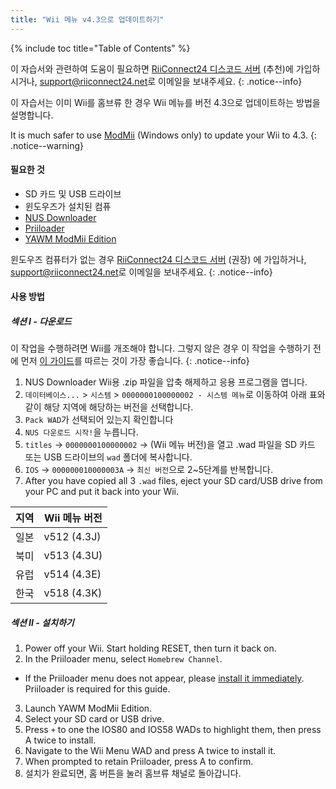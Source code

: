 ```yaml
---
title: "Wii 메뉴 v4.3으로 업데이트하기"
---
```


{% include toc title="Table of Contents" %}

이 자습서와 관련하여 도움이 필요하면 [RiiConnect24 디스코드 서버](https://discord.gg/rc24) (추천)에 가입하시거나, [support@riiconnect24.net](mailto:support@riiconnect24.net)로 이메일을 보내주세요.
{: .notice--info}

이 자습서는 이미 Wii를 홈브류 한 경우 Wii 메뉴를 버전 4.3으로 업데이트하는 방법을 설명합니다.

It is much safer to use [ModMii](modmii) (Windows only) to update your Wii to 4.3.
{: .notice--warning}

#### 필요한 것

* SD 카드 및 USB 드라이브
* 윈도우즈가 설치된 컴퓨
* [NUS Downloader](https://github.com/WiiDatabase/nusdownloader/releases/latest)
* [Priiloader](priiloader)
* [YAWM ModMii Edition](https://oscwii.org/library/app/yawmme)

윈도우즈 컴퓨터가 없는 경우 [RiiConnect24 디스코드 서버](https://discord.gg/rc24) (권장) 에 가입하거나, [support@riiconnect24.net](mailto:support@riiconnect24.net)로 이메일을 보내주세요.
{: .notice--info}

#### 사용 방법

##### 섹션 I - 다운로드

이 작업을 수행하려면 Wii를 개조해야 합니다. 그렇지 않은 경우 이 작업을 수행하기 전에 먼저 [이 가이드](get-started)를 따르는 것이 가장 좋습니다.
{: .notice--info}

1. NUS Downloader Wii용 .zip 파일을 압축 해제하고 응용 프로그램을 엽니다.
2. `데이터베이스...` > `시스템` > `0000000100000002 - 시스템 메뉴`로 이동하여 아래 표와 같이 해당 지역에 해당하는 버전을 선택합니다.
3. `Pack WAD`가 선택되어 있는지 확인합니다
4. `NUS 다운로드 시작!`을 누릅니다.
5. `titles` -> `0000000100000002` -> (Wii 메뉴 버전)을 열고 .wad 파일을 SD 카드 또는 USB 드라이브의 `wad` 폴더에 복사합니다.
6. `IOS` -> `000000010000003A` -> `최신 버전`으로 2~5단계를 반복합니다.
7. After you have copied all 3 `.wad` files, eject your SD card/USB drive from your PC and put it back into your Wii.

| 지역 | Wii 메뉴 버전   |
| -- | ----------- |
| 일본 | v512 (4.3J) |
| 북미 | v513 (4.3U) |
| 유럽 | v514 (4.3E) |
| 한국 | v518 (4.3K) |

##### 섹션 II - 설치하기

1. Power off your Wii. Start holding RESET, then turn it back on.
2. In the Priiloader menu, select `Homebrew Channel`.
  * If the Priiloader menu does not appear, please [install it immediately](priiloader). Priiloader is required for this guide.
3. Launch YAWM ModMii Edition.
4. Select your SD card or USB drive.
5. Press `+` to one the IOS80 and IOS58 WADs to highlight them, then press A twice to install.
6. Navigate to the Wii Menu WAD and press A twice to install it.
7. When prompted to retain Priiloader, press A to confirm.
8. 설치가 완료되면, 홈 버튼을 눌러 홈브류 채널로 돌아갑니다.
